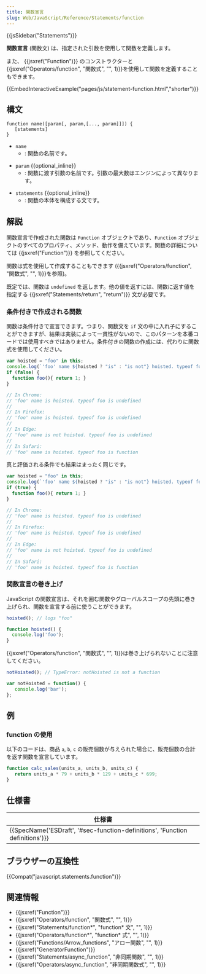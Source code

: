```yaml
---
title: 関数宣言
slug: Web/JavaScript/Reference/Statements/function
---
```


{{jsSidebar("Statements")}}

**関数宣言** (関数文) は、指定された引数を使用して関数を定義します。

また、 {{jsxref("Function")}} のコンストラクターと{{jsxref("Operators/function", "関数式", "", 1)}}を使用して関数を定義することもできます。

{{EmbedInteractiveExample("pages/js/statement-function.html","shorter")}}

## 構文

```
function name([param[, param,[..., param]]]) {
   [statements]
}
```

- `name`
  - : 関数の名前です。

<!---->

- `param` {{optional_inline}}
  - : 関数に渡す引数の名前です。引数の最大数はエンジンによって異なります。

<!---->

- `statements` {{optional_inline}}
  - : 関数の本体を構成する文です。

## 解説

関数宣言で作成された関数は `Function` オブジェクトであり、`Function` オブジェクトのすべてのプロパティ、メソッド、動作を備えています。関数の詳細については {{jsxref("Function")}} を参照してください。

関数は式を使用して作成することもできます ({{jsxref("Operators/function", "関数式", "", 1)}}を参照)。

既定では、関数は `undefined` を返します。他の値を返すには、関数に返す値を指定する {{jsxref("Statements/return", "return")}} 文が必要です。

### 条件付きで作成される関数

関数は条件付きで宣言できます。つまり、関数文を `if` 文の中に入れ子にすることができますが、結果は実装によって一貫性がないので、このパターンを本番コードでは使用すべきではありません。条件付きの関数の作成には、代わりに関数式を使用してください。

```js
var hoisted = "foo" in this;
console.log(`'foo' name ${hoisted ? "is" : "is not"} hoisted. typeof foo is ${typeof foo}`);
if (false) {
  function foo(){ return 1; }
}

// In Chrome:
// 'foo' name is hoisted. typeof foo is undefined
//
// In Firefox:
// 'foo' name is hoisted. typeof foo is undefined
//
// In Edge:
// 'foo' name is not hoisted. typeof foo is undefined
//
// In Safari:
// 'foo' name is hoisted. typeof foo is function
```

真と評価される条件でも結果はまったく同じです。

```js
var hoisted = "foo" in this;
console.log(`'foo' name ${hoisted ? "is" : "is not"} hoisted. typeof foo is ${typeof foo}`);
if (true) {
  function foo(){ return 1; }
}

// In Chrome:
// 'foo' name is hoisted. typeof foo is undefined
//
// In Firefox:
// 'foo' name is hoisted. typeof foo is undefined
//
// In Edge:
// 'foo' name is not hoisted. typeof foo is undefined
//
// In Safari:
// 'foo' name is hoisted. typeof foo is function
```

### 関数宣言の巻き上げ

JavaScript の関数宣言は、それを囲む関数やグローバルスコープの先頭に巻き上げられ、関数を宣言する前に使うことができます。

```js
hoisted(); // logs "foo"

function hoisted() {
  console.log('foo');
}
```

{{jsxref("Operators/function", "関数式", "", 1)}}は巻き上げられないことに注意してください。

```js
notHoisted(); // TypeError: notHoisted is not a function

var notHoisted = function() {
   console.log('bar');
};
```

## 例

### function の使用

以下のコードは、商品 `a`, `b`, `c` の販売個数が与えられた場合に、販売個数の合計を返す関数を宣言しています。

```js
function calc_sales(units_a, units_b, units_c) {
   return units_a * 79 + units_b * 129 + units_c * 699;
}
```

## 仕様書

| 仕様書                                                                                               |
| ---------------------------------------------------------------------------------------------------- |
| {{SpecName('ESDraft', '#sec-function-definitions', 'Function definitions')}} |

## ブラウザーの互換性

{{Compat("javascript.statements.function")}}

## 関連情報

- {{jsxref("Function")}}
- {{jsxref("Operators/function", "関数式", "", 1)}}
- {{jsxref("Statements/function*", "function* 文", "", 1)}}
- {{jsxref("Operators/function*", "function* 式", "", 1)}}
- {{jsxref("Functions/Arrow_functions", "アロー関数", "", 1)}}
- {{jsxref("GeneratorFunction")}}
- {{jsxref("Statements/async_function", "非同期関数", "", 1)}}
- {{jsxref("Operators/async_function", "非同期関数式", "", 1)}}
